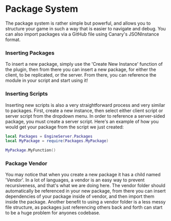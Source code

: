 # Package System

The package system is rather simple but powerful, and allows you to structure your game in such a way that is easier to navigate and debug. You can also import packages via a GitHub file using Canary's JSONInstance format.

### Inserting Packages

To insert a new package, simply use the 'Create New Instance' function of the plugin, then from there you can insert a new package, for either the client, to be replicated, or the server. From there, you can reference the module in your script and start using it!

### Inserting Scripts

Inserting new scripts is also a very straightforward process and very similar to packages. First, create a new instance, then select either client script or server script from the dropdown menu. In order to reference a server-sided package, you must create a server script. Here's an example of how you would get your package from the script we just created:

```lua
local Packages = EngineServer.Packages
local MyPackage = require(Packages.MyPackage)

MyPackage.MyFunction()
```

### Package Vendor

You may notice that when you create a new package it has a child named 'Vendor'. In a lot of languages, a vendor is an easy way to prevent recursiveness, and that's what we are doing here. The vendor folder should automatically be referenced in your new package, from there you can insert dependencies of your package inside of vendor, and then import them inside the package. Another benefit to using a vendor folder is a less messy file structure, as packages just referencing others back and forth can start to be a huge problem for anyones codebase.